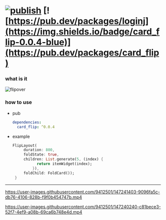 # [![publish](https://github.com/ZuYun/card_flip/actions/workflows/publish.yml/badge.svg)](https://github.com/ZuYun/card_flip/actions/workflows/publish.yml)  [![https://pub.dev/packages/loginj](https://img.shields.io/badge/card_flip-0.0.4-blue)](https://pub.dev/packages/card_flip)  

### what is it

![flipover](https://raw.githubusercontent.com/ZuYun/card_flip/main/preview/flip_cards.gif)

### how to use
 - pub

   ```yaml
   dependencies:
     card_flip: ^0.0.4
   ```

 - example

   ```dart
   FlipLayout(
        duration: 800,
        foldState: true,
        children: List.generate(5, (index) {
              return itemWidget(index);
        	}),
        foldChild: FoldCard());
    }
   ```
   
***

   https://user-images.githubusercontent.com/9412501/147241403-9096fa5c-db76-4106-828b-f9f0b454747b.mp4


   https://user-images.githubusercontent.com/9412501/147240240-c81bece3-52f7-4ef9-a08b-69ca6b748e4d.mp4
